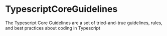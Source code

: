 # TypescriptCoreGuidelines
The Typescript Core Guidelines are a set of tried-and-true guidelines, rules, and best practices about coding in Typescript
